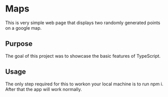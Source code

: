 # Maps

This is very simple web page that displays two randomly generated points on a google map.

## Purpose

The goal of this project was to showcase the basic features of TypeScript.

## Usage

The only step required for this to workon your local machine is to run npm i. After that the app will work normally.